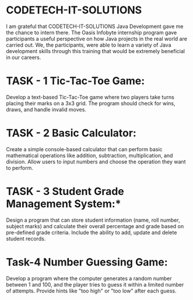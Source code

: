 # CODETECH-IT-SOLUTIONS
I am grateful that CODETECH-IT-SOLUTIONS Java Development gave me the chance to intern there. The Oasis Infobyte internship program gave participants a useful perspective on how Java projects in the real world are carried out. We, the participants, were able to learn a variety of Java development skills through this training that would be extremely beneficial in our careers.

# TASK - 1 Tic-Tac-Toe Game:
Develop a text-based Tic-Tac-Toe game where two players take turns placing their marks on a 3x3 grid. The program should check for wins, draws, and handle invalid moves.

# TASK - 2 Basic Calculator:
Create a simple console-based calculator that can perform basic mathematical operations like addition, subtraction, multiplication, and division. Allow users to input numbers and choose the operation they want to perform.

# TASK - 3 Student Grade Management System:* 
Design a program that can store student information (name, roll number, subject marks) and calculate their overall percentage and grade based on pre-defined grade criteria. Include the ability to add, update and delete student records.

# Task-4 Number Guessing Game:
Develop a program where the computer generates a random number between 1 and 100, and the player tries to guess it within a limited number of attempts. Provide hints like "too high" or "too low" after each guess.

